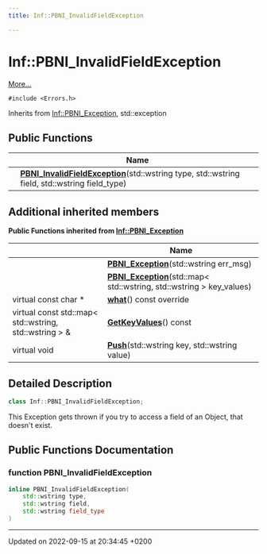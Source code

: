 ```yaml
---
title: Inf::PBNI_InvalidFieldException

---
```


# Inf::PBNI_InvalidFieldException



 [More...](#detailed-description)


`#include <Errors.h>`

Inherits from [Inf::PBNI_Exception](/docs/doxygen/Classes/classInf_1_1PBNI__Exception.md), std::exception

## Public Functions

|                | Name           |
| -------------- | -------------- |
| | **[PBNI_InvalidFieldException](/docs/doxygen/Classes/classInf_1_1PBNI__InvalidFieldException.md#function-pbni-invalidfieldexception)**(std::wstring type, std::wstring field, std::wstring field_type) |

## Additional inherited members

**Public Functions inherited from [Inf::PBNI_Exception](/docs/doxygen/Classes/classInf_1_1PBNI__Exception.md)**

|                | Name           |
| -------------- | -------------- |
| | **[PBNI_Exception](/docs/doxygen/Classes/classInf_1_1PBNI__Exception.md#function-pbni-exception)**(std::wstring err_msg) |
| | **[PBNI_Exception](/docs/doxygen/Classes/classInf_1_1PBNI__Exception.md#function-pbni-exception)**(std::map< std::wstring, std::wstring > key_values) |
| virtual const char * | **[what](/docs/doxygen/Classes/classInf_1_1PBNI__Exception.md#function-what)**() const override |
| virtual const std::map< std::wstring, std::wstring > & | **[GetKeyValues](/docs/doxygen/Classes/classInf_1_1PBNI__Exception.md#function-getkeyvalues)**() const |
| virtual void | **[Push](/docs/doxygen/Classes/classInf_1_1PBNI__Exception.md#function-push)**(std::wstring key, std::wstring value) |


## Detailed Description

```cpp
class Inf::PBNI_InvalidFieldException;
```


This Exception gets thrown if you try to access a field of an Object, that doesn't exist. 

## Public Functions Documentation

### function PBNI_InvalidFieldException

```cpp
inline PBNI_InvalidFieldException(
    std::wstring type,
    std::wstring field,
    std::wstring field_type
)
```


-------------------------------

Updated on 2022-09-15 at 20:34:45 +0200